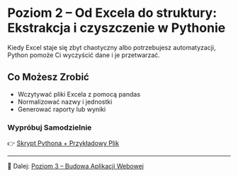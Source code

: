 # Poziom 2 – Od Excela do struktury: Ekstrakcja i czyszczenie w Pythonie

Kiedy Excel staje się zbyt chaotyczny albo potrzebujesz automatyzacji, Python pomoże Ci wyczyścić dane i je przetwarzać.

## Co Możesz Zrobić

- Wczytywać pliki Excela z pomocą pandas
- Normalizować nazwy i jednostki
- Generować raporty lub wyniki

### Wypróbuj Samodzielnie
👉 [Skrypt Pythona + Przykładowy Plik](../level-2-python/README.md)

---

📌 Dalej: [Poziom 3 – Budowa Aplikacji Webowej](level-3-fastapi-pl.md)
